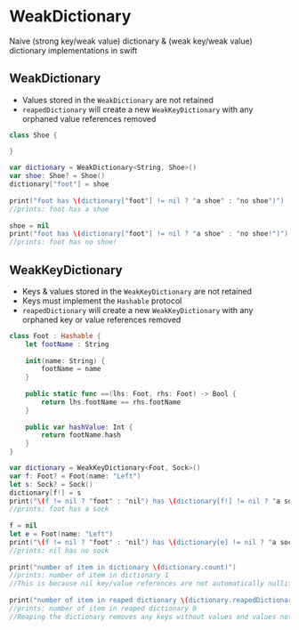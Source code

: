 # WeakDictionary
Naive (strong key/weak value) dictionary &amp; (weak key/weak value) dictionary implementations in swift

## WeakDictionary
* Values stored in the `WeakDictionary` are not retained
* `reapedDictionary` will create a new `WeakKeyDictionary` with any orphaned value references removed
```swift
class Shoe {

}
        
var dictionary = WeakDictionary<String, Shoe>()
var shoe: Shoe? = Shoe()
dictionary["foot"] = shoe
        
print("foot has \(dictionary["foot"] != nil ? "a shoe" : "no shoe")")
//prints: foot has a shoe
        
shoe = nil
print("foot has \(dictionary["foot"] != nil ? "a shoe" : "no shoe!")")
//prints: foot has no shoe!
```

## WeakKeyDictionary
* Keys & values stored in the `WeakKeyDictionary` are not retained
* Keys must implement the `Hashable` protocol
* `reapedDictionary` will create a new `WeakKeyDictionary` with any orphaned key or value references removed
```swift
class Foot : Hashable {
    let footName : String
    
    init(name: String) {
        footName = name
    }
    
    public static func ==(lhs: Foot, rhs: Foot) -> Bool {
        return lhs.footName == rhs.footName
    }
    
    public var hashValue: Int {
        return footName.hash
    }
}

var dictionary = WeakKeyDictionary<Foot, Sock>()
var f: Foot? = Foot(name: "Left")
let s: Sock? = Sock()
dictionary[f!] = s
print("\(f != nil ? "foot" : "nil") has \(dictionary[f!] != nil ? "a sock" : "no sock")")
//prints: foot has a sock
        
f = nil
let e = Foot(name: "Left")
print("\(f != nil ? "foot" : "nil") has \(dictionary[e] != nil ? "a sock" : "no sock")")        
//prints: nil has no sock
        
print("number of item in dictionary \(dictionary.count)")
//prints: number of item in dictionary 1
//This is because nil key/value references are not automatically nullified when the key or value is deallocated
        
print("number of item in reaped dictionary \(dictionary.reapedDictionary().count)")
//prints: number of item in reaped dictionary 0
//Reaping the dictionary removes any keys without values and values not referenced by any key
```
